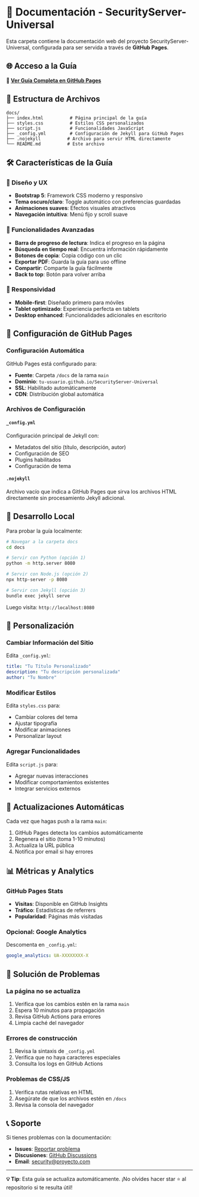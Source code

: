 # 📖 Documentación - SecurityServer-Universal

Esta carpeta contiene la documentación web del proyecto SecurityServer-Universal, configurada para ser servida a través de **GitHub Pages**.

## 🌐 Acceso a la Guía

**🔗 [Ver Guía Completa en GitHub Pages](https://tu-usuario.github.io/SecurityServer-Universal/)**

## 📁 Estructura de Archivos

```
docs/
├── index.html          # Página principal de la guía
├── styles.css          # Estilos CSS personalizados
├── script.js           # Funcionalidades JavaScript
├── _config.yml         # Configuración de Jekyll para GitHub Pages
├── .nojekyll          # Archivo para servir HTML directamente
└── README.md          # Este archivo
```

## 🛠️ Características de la Guía

### 🎨 Diseño y UX
- **Bootstrap 5**: Framework CSS moderno y responsivo
- **Tema oscuro/claro**: Toggle automático con preferencias guardadas
- **Animaciones suaves**: Efectos visuales atractivos
- **Navegación intuitiva**: Menú fijo y scroll suave

### 🔧 Funcionalidades Avanzadas
- **Barra de progreso de lectura**: Indica el progreso en la página
- **Búsqueda en tiempo real**: Encuentra información rápidamente
- **Botones de copia**: Copia código con un clic
- **Exportar PDF**: Guarda la guía para uso offline
- **Compartir**: Comparte la guía fácilmente
- **Back to top**: Botón para volver arriba

### 📱 Responsividad
- **Mobile-first**: Diseñado primero para móviles
- **Tablet optimizado**: Experiencia perfecta en tablets
- **Desktop enhanced**: Funcionalidades adicionales en escritorio

## 🔧 Configuración de GitHub Pages

### Configuración Automática
GitHub Pages está configurado para:
- **Fuente**: Carpeta `/docs` de la rama `main`
- **Dominio**: `tu-usuario.github.io/SecurityServer-Universal`
- **SSL**: Habilitado automáticamente
- **CDN**: Distribución global automática

### Archivos de Configuración

#### `_config.yml`
Configuración principal de Jekyll con:
- Metadatos del sitio (título, descripción, autor)
- Configuración de SEO
- Plugins habilitados
- Configuración de tema

#### `.nojekyll`
Archivo vacío que indica a GitHub Pages que sirva los archivos HTML directamente sin procesamiento Jekyll adicional.

## 🚀 Desarrollo Local

Para probar la guía localmente:

```bash
# Navegar a la carpeta docs
cd docs

# Servir con Python (opción 1)
python -m http.server 8080

# Servir con Node.js (opción 2)
npx http-server -p 8080

# Servir con Jekyll (opción 3)
bundle exec jekyll serve
```

Luego visita: `http://localhost:8080`

## 📝 Personalización

### Cambiar Información del Sitio
Edita `_config.yml`:
```yaml
title: "Tu Título Personalizado"
description: "Tu descripción personalizada"
author: "Tu Nombre"
```

### Modificar Estilos
Edita `styles.css` para:
- Cambiar colores del tema
- Ajustar tipografía
- Modificar animaciones
- Personalizar layout

### Agregar Funcionalidades
Edita `script.js` para:
- Agregar nuevas interacciones
- Modificar comportamientos existentes
- Integrar servicios externos

## 🔄 Actualizaciones Automáticas

Cada vez que hagas push a la rama `main`:
1. GitHub Pages detecta los cambios automáticamente
2. Regenera el sitio (toma 1-10 minutos)
3. Actualiza la URL pública
4. Notifica por email si hay errores

## 📊 Métricas y Analytics

### GitHub Pages Stats
- **Visitas**: Disponible en GitHub Insights
- **Tráfico**: Estadísticas de referrers
- **Popularidad**: Páginas más visitadas

### Opcional: Google Analytics
Descomenta en `_config.yml`:
```yaml
google_analytics: UA-XXXXXXXX-X
```

## 🐛 Solución de Problemas

### La página no se actualiza
1. Verifica que los cambios estén en la rama `main`
2. Espera 10 minutos para propagación
3. Revisa GitHub Actions para errores
4. Limpia caché del navegador

### Errores de construcción
1. Revisa la sintaxis de `_config.yml`
2. Verifica que no haya caracteres especiales
3. Consulta los logs en GitHub Actions

### Problemas de CSS/JS
1. Verifica rutas relativas en HTML
2. Asegúrate de que los archivos estén en `/docs`
3. Revisa la consola del navegador

## 📞 Soporte

Si tienes problemas con la documentación:
- **Issues**: [Reportar problema](https://github.com/tu-usuario/SecurityServer-Universal/issues)
- **Discusiones**: [GitHub Discussions](https://github.com/tu-usuario/SecurityServer-Universal/discussions)
- **Email**: security@proyecto.com

---

**💡 Tip**: Esta guía se actualiza automáticamente. ¡No olvides hacer star ⭐ al repositorio si te resulta útil!